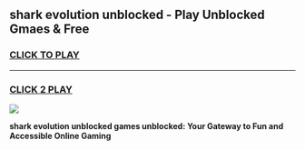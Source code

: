 
## shark evolution unblocked - Play Unblocked Gmaes & Free
<h3>
<a href="https://news.freeplayer.one?title=shark_evolution_unblocked&ref=16F">CLICK TO PLAY</a></h3>
<hr>

<h3>
<a href="https://news.freeplayer.one?title=shark_evolution_unblocked&ref=16F">CLICK 2 PLAY</a>
  
</h3>

<a href="https://news.freeplayer.one?title=shark_evolution_unblocked&ref=16F/"><img src="https://clearcache.store/games.png"></a>


**shark evolution unblocked games unblocked: Your Gateway to Fun and Accessible Online Gaming**
